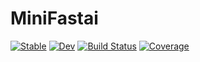 # MiniFastai

[![Stable](https://img.shields.io/badge/docs-stable-blue.svg)](https://mlelarge.github.io/MiniFastai.jl/stable)
[![Dev](https://img.shields.io/badge/docs-dev-blue.svg)](https://mlelarge.github.io/MiniFastai.jl/dev)
[![Build Status](https://github.com/mlelarge/MiniFastai.jl/workflows/CI/badge.svg)](https://github.com/mlelarge/MiniFastai.jl/actions)
[![Coverage](https://codecov.io/gh/mlelarge/MiniFastai.jl/branch/master/graph/badge.svg)](https://codecov.io/gh/mlelarge/MiniFastai.jl)
